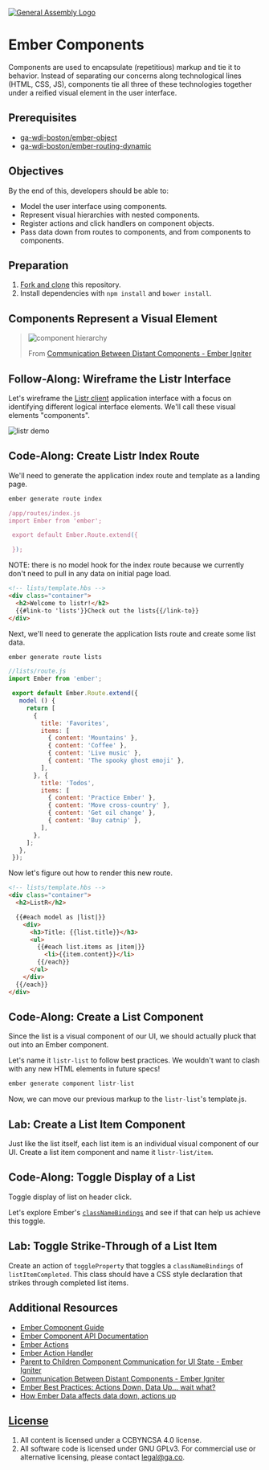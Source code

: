 [![General Assembly Logo](https://camo.githubusercontent.com/1a91b05b8f4d44b5bbfb83abac2b0996d8e26c92/687474703a2f2f692e696d6775722e636f6d2f6b6538555354712e706e67)](https://generalassemb.ly/education/web-development-immersive)

# Ember Components

Components are used to encapsulate (repetitious) markup and tie it to behavior.
Instead of separating our concerns along technological lines (HTML, CSS, JS),
components tie all three of these technologies together under a reified visual
element in the user interface.

## Prerequisites

-   [ga-wdi-boston/ember-object](https://github.com/ga-wdi-boston/ember-object)
-   [ga-wdi-boston/ember-routing-dynamic](https://github.com/ga-wdi-boston/ember-routing-dynamic)

## Objectives

By the end of this, developers should be able to:

-   Model the user interface using components.
-   Represent visual hierarchies with nested components.
-   Register actions and click handlers on component objects.
-   Pass data down from routes to components, and from components to components.

## Preparation

1.  [Fork and clone](https://github.com/ga-wdi-boston/meta/wiki/ForkAndClone)
    this repository.
1.  Install dependencies with `npm install` and `bower install`.

## Components Represent a Visual Element

> ![component hierarchy](https://cloud.githubusercontent.com/assets/388761/12339386/dc1cc062-bae2-11e5-85be-ae33da715b2c.png)
>
> From [Communication Between Distant Components - Ember Igniter](http://emberigniter.com/communication-between-distant-components/)

## Follow-Along: Wireframe the Listr Interface

Let's wireframe the [Listr
client](https://github.com/ga-wdi-boston/listr-client) application interface
with a focus on identifying different logical interface elements. We'll call
these visual elements "components".

![listr demo](https://cloud.githubusercontent.com/assets/388761/12339395/e809372a-bae2-11e5-8073-89bcee5a7351.png)

## Code-Along: Create Listr Index Route

We'll need to generate the application index route and template as a landing page.

```js
ember generate route index
```

```js
/app/routes/index.js
import Ember from 'ember';

 export default Ember.Route.extend({

 });
```

NOTE: there is no model hook for the index route because we currently don't need to pull in any data on initial page load.


```html
<!-- lists/template.hbs -->
<div class="container">
  <h2>Welcome to listr!</h2>
  {{#link-to 'lists'}}Check out the lists{{/link-to}}
</div>
```

Next, we'll need to generate the application lists route and create some list data.

```js
ember generate route lists
```

```js
//lists/route.js
import Ember from 'ember';

 export default Ember.Route.extend({
   model () {
     return [
       {
         title: 'Favorites',
         items: [
           { content: 'Mountains' },
           { content: 'Coffee' },
           { content: 'Live music' },
           { content: 'The spooky ghost emoji' },
         ],
       }, {
         title: 'Todos',
         items: [
           { content: 'Practice Ember' },
           { content: 'Move cross-country' },
           { content: 'Get oil change' },
           { content: 'Buy catnip' },
         ],
       },
     ];
   },
 });
```

Now let's figure out how to render this new route.

```html
<!-- lists/template.hbs -->
<div class="container">
  <h2>ListR</h2>

  {{#each model as |list|}}
    <div>
      <h3>Title: {{list.title}}</h3>
      <ul>
        {{#each list.items as |item|}}
          <li>{{item.content}}</li>
        {{/each}}
      </ul>
    </div>
  {{/each}}
</div>
```

## Code-Along: Create a List Component

Since the list is a visual component of our UI, we should actually pluck that
out into an Ember component.

Let's name it `listr-list` to follow best practices. We wouldn't want to clash
with any new HTML elements in future specs!

```js
ember generate component listr-list
```

Now, we can move our previous markup to the `listr-list`'s template.js.

## Lab: Create a List Item Component

Just like the list itself, each list item is an individual visual component of
our UI. Create a list item component and name it `listr-list/item`.

## Code-Along: Toggle Display of a List

Toggle display of list on header click.

Let's explore Ember's [`classNameBindings`](https://guides.emberjs.com/v1.10.0/components/customizing-a-components-element/)
and see if that can help us achieve this toggle.

## Lab: Toggle Strike-Through of a List Item

Create an action of `toggleProperty` that toggles a `classNameBindings` of
`listItemCompleted`. This class should have a CSS style declaration that
strikes through completed list items.

## Additional Resources

-   [Ember Component Guide](http://guides.emberjs.com/v2.5.0/components/defining-a-component/)
-   [Ember Component API Documentation](http://emberjs.com/api/classes/Ember.Component.html)
-   [Ember Actions](https://guides.emberjs.com/v2.5.0/templates/actions/)
-   [Ember Action Handler](http://emberjs.com/api/classes/Ember.ActionHandler.html#method_send)
-   [Parent to Children Component Communication for UI State - Ember Igniter](http://emberigniter.com/parent-to-children-component-communication/)
-   [Communication Between Distant Components - Ember Igniter](http://emberigniter.com/communication-between-distant-components/)
-   [Ember Best Practices: Actions Down, Data Up... wait what?](https://dockyard.com/blog/2015/10/14/best-practices-data-down-actions-up)
-   [How Ember Data affects data down, actions up](http://www.samselikoff.com/blog/how-ember-data-affects-data-down-actions-up/)

## [License](LICENSE)

1.  All content is licensed under a CC­BY­NC­SA 4.0 license.
1.  All software code is licensed under GNU GPLv3. For commercial use or
    alternative licensing, please contact legal@ga.co.
